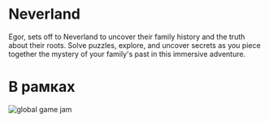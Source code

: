 # Neverland
Egor, sets off to Neverland to uncover their family history and the truth about their roots. Solve puzzles, explore, and uncover secrets as you piece together the mystery of your family's past in this immersive adventure.


# В рамках
![global game jam](https://miro.medium.com/max/1200/1*FuF_tLe2x2R92t9kDnm6-g.png)

